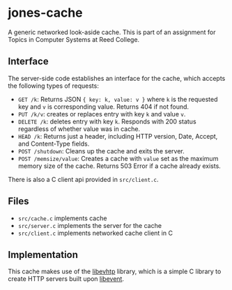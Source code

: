 # jones-cache
A generic networked look-aside cache. This is part of an assignment for Topics in Computer Systems at Reed College.

## Interface

The server-side code establishes an interface for the cache, which accepts the following types of requests:

- `GET /k`: Returns JSON `{ key: k, value: v }` where `k` is the requested key and `v` is corresponding value. Returns 404 if not found.
- `PUT /k/v`: creates or replaces entry with key `k` and value `v`.
- `DELETE /k`: deletes entry with key `k`. Responds with 200 status regardless of whether value was in cache.
- `HEAD /k`: Returns just a header, including HTTP version, Date, Accept, and Content-Type fields.
- `POST /shutdown`: Cleans up the cache and exits the server.
- `POST /memsize/value`: Creates a cache with `value` set as the maximum memory size of the cache. Returns 503 Error if a cache already exists.

There is also a C client api provided in `src/client.c`.

## Files

- `src/cache.c` implements cache
- `src/server.c` implements the server for the cache
- `src/client.c` implements networked cache client in C

## Implementation

This cache makes use of the [libevhtp](https://github.com/ellzey/libevhtp) library, which is a simple C library to create HTTP servers built upon [libevent](http://libevent.org/). 
